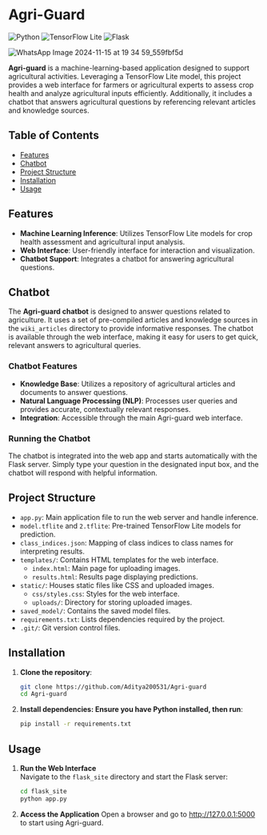 # Agri-Guard

![Python](https://img.shields.io/badge/Python-3.8%2B-blue)
![TensorFlow Lite](https://img.shields.io/badge/TensorFlow%20Lite-2.x-orange)
![Flask](https://img.shields.io/badge/Flask-2.x-green)

![WhatsApp Image 2024-11-15 at 19 34 59_559fbf5d](https://github.com/user-attachments/assets/75a38161-28aa-43f5-8582-611a61638dd3)


**Agri-guard** is a machine-learning-based application designed to support agricultural activities. Leveraging a TensorFlow Lite model, this project provides a web interface for farmers or agricultural experts to assess crop health and analyze agricultural inputs efficiently. Additionally, it includes a chatbot that answers agricultural questions by referencing relevant articles and knowledge sources.

## Table of Contents
- [Features](#features)
- [Chatbot](#chatbot)
- [Project Structure](#project-structure)
- [Installation](#installation)
- [Usage](#usage)


## Features

- **Machine Learning Inference**: Utilizes TensorFlow Lite models for crop health assessment and agricultural input analysis.
- **Web Interface**: User-friendly interface for interaction and visualization.
- **Chatbot Support**: Integrates a chatbot for answering agricultural questions.


## Chatbot

The **Agri-guard chatbot** is designed to answer questions related to agriculture. It uses a set of pre-compiled articles and knowledge sources in the `wiki_articles` directory to provide informative responses. The chatbot is available through the web interface, making it easy for users to get quick, relevant answers to agricultural queries.

### Chatbot Features

- **Knowledge Base**: Utilizes a repository of agricultural articles and documents to answer questions.
- **Natural Language Processing (NLP)**: Processes user queries and provides accurate, contextually relevant responses.
- **Integration**: Accessible through the main Agri-guard web interface.

### Running the Chatbot

The chatbot is integrated into the web app and starts automatically with the Flask server. Simply type your question in the designated input box, and the chatbot will respond with helpful information.

## Project Structure

- `app.py`: Main application file to run the web server and handle inference.
- `model.tflite` and `2.tflite`: Pre-trained TensorFlow Lite models for prediction.
- `class_indices.json`: Mapping of class indices to class names for interpreting results.
- `templates/`: Contains HTML templates for the web interface.
  - `index.html`: Main page for uploading images.
  - `results.html`: Results page displaying predictions.
- `static/`: Houses static files like CSS and uploaded images.
  - `css/styles.css`: Styles for the web interface.
  - `uploads/`: Directory for storing uploaded images.
- `saved_model/`: Contains the saved model files.
- `requirements.txt`: Lists dependencies required by the project.
- `.git/`: Git version control files.

## Installation

1. **Clone the repository**:
   ```bash
   git clone https://github.com/Aditya200531/Agri-guard
   cd Agri-guard
   ```
2. **Install dependencies: Ensure you have Python installed, then run**:
   ```bash
   pip install -r requirements.txt
   ```

## Usage

1. **Run the Web Interface**  
   Navigate to the `flask_site` directory and start the Flask server:
   ```bash
   cd flask_site
   python app.py
   ```
2. **Access the Application**
   Open a browser and go to http://127.0.0.1:5000 to start using Agri-guard.

   

